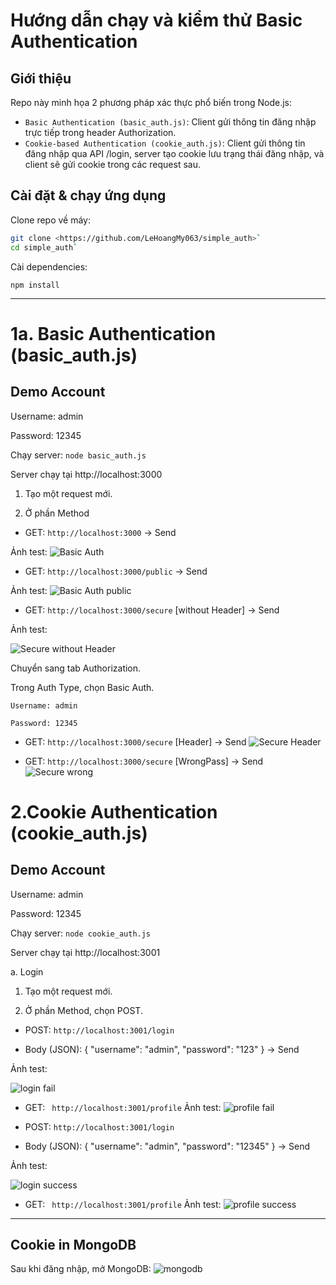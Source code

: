 # Hướng dẫn chạy và kiểm thử Basic Authentication

## Giới thiệu

Repo này minh họa 2 phương pháp xác thực phổ biến trong Node.js:

- `Basic Authentication (basic_auth.js)`: Client gửi thông tin đăng nhập trực tiếp trong header Authorization.
- `Cookie-based Authentication (cookie_auth.js)`: Client gửi thông tin đăng nhập qua API /login, server tạo cookie lưu trạng thái đăng nhập, và client sẽ gửi cookie trong các request sau.

## Cài đặt & chạy ứng dụng

Clone repo về máy:
```bash
git clone <https://github.com/LeHoangMy063/simple_auth>`
cd simple_auth`
```

Cài dependencies:
    
    npm install
---
# 1a. Basic Authentication (basic_auth.js)

## Demo Account
Username: admin

Password: 12345

Chạy server: `node basic_auth.js`
    
Server chạy tại http://localhost:3000 

1. Tạo một request mới.

2. Ở phần Method
- GET: `http://localhost:3000` -> Send


Ảnh test:
![Basic Auth](public/result/1a_BasicAuth.png)

- GET: `http://localhost:3000/public` -> Send

Ảnh test:
![Basic Auth public](public/result/1a_BasicAuth_public.png)


- GET: `http://localhost:3000/secure` [without Header] -> Send


Ảnh test:

![Secure without Header](public/result/1a.Secure_withoutHeader.png)

Chuyển sang tab Authorization.

Trong Auth Type, chọn Basic Auth.

    Username: admin

    Password: 12345

- GET: `http://localhost:3000/secure` [Header] -> Send
![Secure Header](public/result/1a.Secure_Header.png)

- GET: `http://localhost:3000/secure` [WrongPass] -> Send
![Secure wrong](public/result/1a.Secure_wrong.png)

# 2.Cookie Authentication (cookie_auth.js)

## Demo Account

Username: admin

Password: 12345

Chạy server: `node cookie_auth.js`
    
Server chạy tại http://localhost:3001

a. Login

1. Tạo một request mới.

2. Ở phần Method, chọn POST.

- POST: `http://localhost:3001/login` 

- Body (JSON): { "username": "admin", "password": "123" } -> Send

Ảnh test:

![login fail](public/result/1b_login_fail.png)

- GET: ` http://localhost:3001/profile`
Ảnh test:
![profile fail](public/result/1b_profile_fail.png)


- POST: `http://localhost:3001/login` 

- Body (JSON): { "username": "admin", "password": "12345" } -> Send

Ảnh test:

![login success](public/result/1b_login_success.png)

- GET: ` http://localhost:3001/profile`
Ảnh test:
![profile success](public/result/1b_profile_success.png.png)

---
## Cookie in MongoDB
Sau khi đăng nhập, mở MongoDB:
![mongodb](public/result/1b_mongodb.png)








